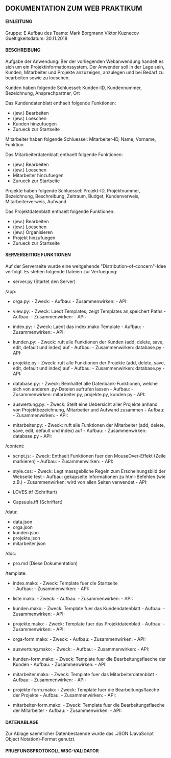 ## DOKUMENTATION ZUM WEB PRAKTIKUM ##


#### EINLEITUNG ####

Gruppe:             E
Aufbau des Teams:   Mark Borgmann
                    Viktor Kuznecov
Gueltigkeitsdatum:  30.11.2018



#### BESCHREIBUNG ####

Aufgabe der Anwendung:
Ber der vorliegenden Webanwendung handelt es sich um ein Projektinformationssystem.
Der Anwender soll in der Lage sein,  Kunden, Mitarbeiter und Projekte anzuzeigen, anzulegen und bei Bedarf zu bearbeiten sowie zu loeschen.



Kunden haben folgende Schluessel:
Kunden-ID, Kundennummer, Bezeichnung, Ansprechpartner, Ort

Das Kundendatenblatt enthaelt folgende Funktionen:
- (jew.) Bearbeiten 
- (jew.) Loeschen
- Kunden hinzufuegen
- Zurueck zur Startseite



Mitarbeiter haben folgende Schluessel:
Mitarbeiter-ID, Name, Vorname, Funktion

Das Mitarbeiterdatenblatt enthaelt folgende Funktionen:
- (jew.) Bearbeiten
- (jew.) Loeschen
- Mitarbeiter hinzufuegen
- Zurueck zur Startseite



Projekte haben folgende Schluessel:
Projekt-ID, Projektnummer, Bezeichnung, Beschreibung, Zeitraum, Budget, Kundenverweis, Mitarbeiterverweis, Aufwand

Das Projektdatenblatt enthaelt folgende Funktionen:
- (jew.) Bearbeiten
- (jew.) Loeschen
- (jew.) Organisieren
- Projekt hinzufuegen
- Zurueck zur Startseite



#### SERVERSEITIGE FUNKTIONEN ####

Auf der Serverseite wurde eine weitgehende "Distribution-of-concern"-Idee verfolgt. 
Es stehen folgende Dateien zur Verfuegung:

 - server.py    (Startet den Server)

/app:
 - orga.py:
        - Zweck: 
        - Aufbau:
        - Zusammenwirken:
        - API:

 - view.py:
        - Zweck: Laedt Templates, zeigt Templates an,speichert Paths
        - Aufbau:
        - Zusammenwirken:
        - API:

 - index.py:
        - Zweck: Laedt das index.mako Template
        - Aufbau:
        - Zusammenwirken:
        - API: 

 - kunden.py: 
        - Zweck: ruft alle Funktionen der Kunden (add, delete, save, edit, default und index) auf
        - Aufbau:
        - Zusammenwirken: database.py
        - API:

 - projekte.py
        - Zweck: ruft alle Funktionen der Projekte (add, delete, save, edit, default und index) auf
        - Aufbau:
        - Zusammenwirken: database.py
        - API:

 - database.py:
        - Zweck: Beinhaltet alle Datenbank-Funktionen, welche sich von anderen .py-Dateien aufrufen lassen 
        - Aufbau:
        - Zusammenwirken: mitarbeiter.py, projekte.py, kunden.py
        - API:
         
 - auswertung.py:
        - Zweck: Stellt eine Uebersicht aller Projekte anhand von Projektbezeichnung, Mitarbeiter und Aufwand zusammen
        - Aufbau:
        - Zusammenwirken:
        - API:
         
 - mitarbeiter.py:
        - Zweck: ruft alle Funktionen der Mitarbeiter (add, delete, save, edit, default und index) auf
        - Aufbau:
        - Zusammenwirken: database.py
        - API:

 /content:
 - script.js:
        - Zweck: Enthaelt Funktionen fuer den MouseOver-Effekt (Zeile markieren)
        - Aufbau:
        - Zusammenwirken:
        - API:
         
 - style.css:
        - Zweck: Legt massgebliche Regeln zum Erscheinungsbild der Webseite fest
        - Aufbau: gekapselte Informationen zu html-Befehlen (wie z.B.)
        - Zusammenwirken: wird von allen Seiten verwendet
        - API:
         
 - LOVES.ttf        (Schriftart)
 - Capsuula.tff     (Schriftart)

 /data:
 - data.json
 - orga.json
 - kunden.json
 - projekte.json
 - mitarbeiter.json

 /doc:
 - pro.md (Diese Dokumentation)

 /template:
 - index.mako:
        - Zweck: Template fuer die Startseite      
        - Aufbau:
        - Zusammenwirken:
        - API:
         
 - liste.mako:
        - Zweck: 
        - Aufbau:
        - Zusammenwirken:
        - API:
         
 - kunden.mako:
        - Zweck: Template fuer das Kundendatenblatt
        - Aufbau:
        - Zusammenwirken:
        - API:
         
 - projekte.mako:
        - Zweck: Template fuer das Projektdatenblatt
        - Aufbau:
        - Zusammenwirken:
        - API:
         
 - orga-form.mako:
        - Zweck: 
        - Aufbau:
        - Zusammenwirken:
        - API:
         
 - auswertung.mako:
        - Zweck: 
        - Aufbau:
        - Zusammenwirken:
        - API:
         
 - kunden-form.mako:
        - Zweck: Template fuer die Bearbeitungsflaeche der Kunden
        - Aufbau:
        - Zusammenwirken:
        - API:
         
 - mitarbeiter.mako:
        - Zweck:  Template fuer das Mitarbeiterdatenblatt
        - Aufbau:
        - Zusammenwirken:
        - API:
         
 - projekte-form.mako:
        - Zweck: Template fuer die Bearbeitungsflaeche der Projekte
        - Aufbau:
        - Zusammenwirken:
        - API:
         
 - mitarbeiter-form.mako:
        - Zweck: Template fuer die Bearbeitungsflaeche der Mitarbeiter
        - Aufbau:
        - Zusammenwirken:
        - API:
         

#### DATENABLAGE ####

Zur Ablage saemtlicher Datenbestaende wurde das .JSON (JavaScript Object Notation)-Format genutzt.

#### PRUEFUNGSPROTOKOLL W3C-VALIDATOR ####


